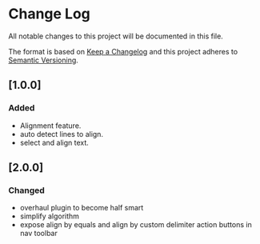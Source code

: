 # Change Log

All notable changes to this project will be documented in this file.

The format is based on [Keep a Changelog](https://keepachangelog.com/)
and this project adheres to [Semantic Versioning](https://semver.org/).

## [1.0.0]
### Added
  - Alignment feature.
  - auto detect lines to align.
  - select and align text.

## [2.0.0]
### Changed
  - overhaul plugin to become half smart
  - simplify algorithm
  - expose align by equals and align by custom delimiter action buttons in nav toolbar